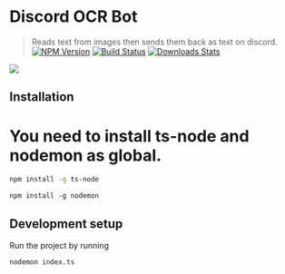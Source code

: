 # Discord OCR Bot
> Reads text from images then sends them back as text on discord.
[![NPM Version][npm-image]][npm-url]
[![Build Status][travis-image]][travis-url]
[![Downloads Stats][npm-downloads]][npm-url]


![](header.png)

## Installation
# You need to install ts-node and nodemon as global.

```sh
npm install -g ts-node
```
```she
npm install -g nodemon
```


## Development setup
Run the project by running

```sh
nodemon index.ts
```

<!-- Markdown link & img dfn's -->
[npm-image]: https://img.shields.io/npm/v/datadog-metrics.svg?style=flat-square
[npm-url]: https://npmjs.org/package/datadog-metrics
[npm-downloads]: https://img.shields.io/npm/dm/datadog-metrics.svg?style=flat-square
[travis-image]: https://img.shields.io/travis/dbader/node-datadog-metrics/master.svg?style=flat-square
[travis-url]: https://travis-ci.org/dbader/node-datadog-metrics
[wiki]: https://github.com/yourname/yourproject/wiki

